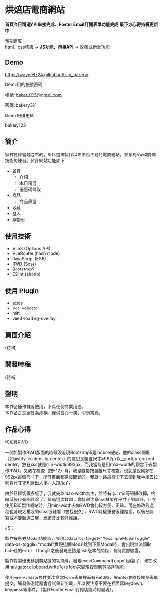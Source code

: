 # 烘焙店電商網站

**首頁今日精選API串接完成、Footer Email訂閱表單功能完成**
**最下方心得持續更新中**

預期進度  
html、css切版 → **JS功能、串接API** → 改善或新增功能

## Demo
<https://wayne8724.github.io/hsin_bakery/>

Demo用的帳號密碼  

帳號: bakery123@gmail.com  

密碼: bakery321  

Demo用優惠碼

bakery123

## 簡介
家裡是經營麵包店的，所以選擇製作以烘焙為主題的電商網站，並作為Vue3前端技術的練習。預計網站功能如下:

  + 首頁
    + 介紹
    + 本日精選 
    + 優惠碼領取
  + 商品
    + 商品篩選
  + 收藏 
  + 登入
  + 購物車

## 使用技術

  + Vue3 (Options API)
  + VueRouter (hash mode)
  + JavaScript (ES6)
  + RWD (Scss)
  + Bootstrap5
  + ESlint (airbnb)

## 使用 Plugin

  + axios
  + Vee-validate
  + mitt
  + vue3-loading-overlay

## 頁面介紹
(待補)

## 開發時程
(待補)

## 聲明

本作品僅作練習使用，不具任何商業用途。  
本作品之文案皆為虛構，僅供會心一笑，切勿當真。

 ## 作品心得
切版與RWD：

一開始製作RWD版面的時候沒發現Bootstrap5是mobile優先，他的class詞綴（如justify-content-lg-center）的意思是裝置尺寸≥992px以上justify-content-center，放在css就是min-width:992px。而我當時是用max-width的觀念下去製作RWD，又我在檢查（按F12）時，我是直接按裝置尺寸檢查。也就是說剛好在992px這個尺寸下，所有畫面都是沒問題的。我就一路這樣切下去直到我手癢去拉網頁尺寸才知道出大事、大跑版了。

由於已經切很多版了，我就先以max-width為主，並將有lg、md等詞綴改掉，格線系統也全部移除了。經過這次教訓，會特別注意css框架在尺寸上的設計。且在使用BS5製作網站時，用min-width去做RWD會比較方便、正確。而在修改的過程也發現太巢狀的scss很難看（會找很久），RWD時權重也很難覆蓋，以後分開寫或不要超過三層，應該會比較好維護。

JS：

製作優惠券Modal功能時，發現以data-bs-target="#exampleModalToggle" data-bs-toggle="modal"實現這個Modal跳到下個Modal時，會出現無法讀取hide值的error，Google之後發現應該是bs5版本的關係，有待實際驗證。

製作複製優惠碼到剪貼簿的功能時，發現execCommand('copy')過氣了，現在改用navigator.clipboard.writeText(foo)來實現複製到剪貼簿功能。

使用vee-validate套件要注意當Form表單裡面有Field時，按enter會直接觸發表單提交，觸發後瀏覽器會嘗試重新加載，所以要注意不要在裡面寫keydown、keypress等事件。（製作Footer Email訂閱功能時的發現）。